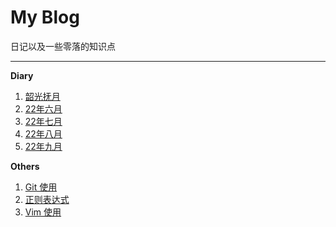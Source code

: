 # My Blog

日记以及一些零落的知识点

----

  
**Diary**

1. [韶光抚月](../diary/the-past.md)
2. [22年六月](../diary/2206.md)
3. [22年七月](../diary/2207.md)
4. [22年八月](../diary/2208.md)
5. [22年九月](../diary/2209.md)



**Others**

1. [Git 使用](../others/git.md)
2. [正则表达式](../others/regexp.md)
3. [Vim 使用](../others/vim.md)

